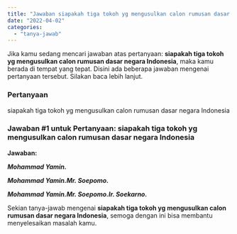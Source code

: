 ```yaml
---
title: "Jawaban siapakah tiga tokoh yg mengusulkan calon rumusan dasar negara Indonesia​"
date: "2022-04-02"
categories: 
  - "tanya-jawab"
---
```


Jika kamu sedang mencari jawaban atas pertanyaan: **siapakah tiga tokoh yg mengusulkan calon rumusan dasar negara Indonesia​**, maka kamu berada di tempat yang tepat. Disini ada beberapa jawaban mengenai pertanyaan tersebut. Silakan baca lebih lanjut.

### Pertanyaan

siapakah tiga tokoh yg mengusulkan calon rumusan dasar negara Indonesia​

### Jawaban #1 untuk Pertanyaan: siapakah tiga tokoh yg mengusulkan calon rumusan dasar negara Indonesia​

**Jawaban:**

**_Mohammad Yamin._**

**_Mohammad Yamin.Mr. Soepomo._**

**_Mohammad Yamin.Mr. Soepomo.Ir. Soekarno._**

Sekian tanya-jawab mengenai **siapakah tiga tokoh yg mengusulkan calon rumusan dasar negara Indonesia​**, semoga dengan ini bisa membantu menyelesaikan masalah kamu.
